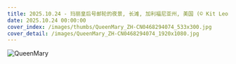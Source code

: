 ```yaml
---
title: 2025.10.24 - 玛丽皇后号邮轮的夜景, 长滩, 加利福尼亚州, 美国 (© Kit Leong/Shutterstock)
date: 2025.10.24 00:00:00
cover_index: /images/thumbs/QueenMary_ZH-CN0468294074_533x300.jpg
cover_detail: /images/QueenMary_ZH-CN0468294074_1920x1080.jpg
---
```


![QueenMary](/images/QueenMary_ZH-CN0468294074_1920x1080.jpg)
